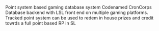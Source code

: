 Point system based gaming database system Codenamed CronCorps Database backend with LSL front end on multiple gaming platforms.
Tracked point system can be used to redem in house prizes and credit towrds a full point based RP in SL
